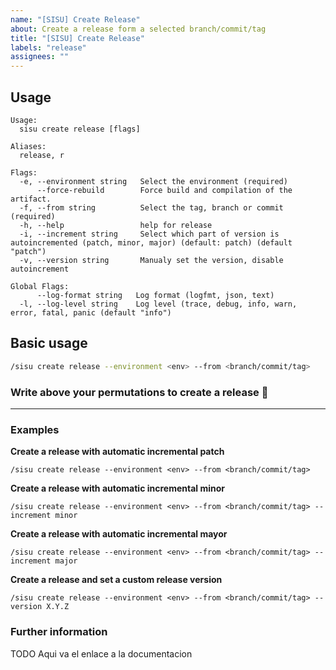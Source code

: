 ```yaml
---
name: "[SISU] Create Release"
about: Create a release form a selected branch/commit/tag
title: "[SISU] Create Release"
labels: "release"
assignees: ""
---
```


## Usage

```
Usage:
  sisu create release [flags]

Aliases:
  release, r

Flags:
  -e, --environment string   Select the environment (required)
      --force-rebuild        Force build and compilation of the artifact.
  -f, --from string          Select the tag, branch or commit (required)
  -h, --help                 help for release
  -i, --increment string     Select which part of version is autoincremented (patch, minor, major) (default: patch) (default "patch")
  -v, --version string       Manualy set the version, disable autoincrement

Global Flags:
      --log-format string   Log format (logfmt, json, text)
  -l, --log-level string    Log level (trace, debug, info, warn, error, fatal, panic (default "info")
```

## Basic usage

```bash
/sisu create release --environment <env> --from <branch/commit/tag>
```

### Write above your permutations to create a release :rocket:

---

### Examples

**Create a release with automatic incremental patch**

```
/sisu create release --environment <env> --from <branch/commit/tag>
```

**Create a release with automatic incremental minor**

```
/sisu create release --environment <env> --from <branch/commit/tag> --increment minor
```

**Create a release with automatic incremental mayor**

```
/sisu create release --environment <env> --from <branch/commit/tag> --increment major
```

**Create a release and set a custom release version**

```
/sisu create release --environment <env> --from <branch/commit/tag> --version X.Y.Z
```

### Further information

TODO Aqui va el enlace a la documentacion
